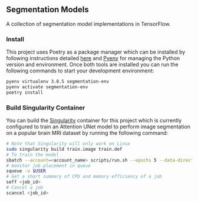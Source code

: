 ## Segmentation Models

A collection of segmentation model implementations in TensorFlow.


### Install
This project uses Poetry as a package manager which can be installed by following instructions detailed [here](https://python-poetry.org/docs/master/#installing-with-the-official-installer) and [Pyenv](https://github.com/pyenv/pyenv#installation) for managing the Python version and environment. Once both tools are installed you can run the following commands to start your development environment:

```bash
pyenv virtualenv 3.8.5 segmentation-env
pyenv activate segmentation-env
poetry install
```

### Build Singularity Container
You can build the [Singularity](https://docs.sylabs.io/guides/3.0/user-guide/index.html) container for this project which is currently configured to train an Attention UNet model to perform image segmentation on a popular brain MRI dataset by running the following command:

```bash
# Note that Singularity will only work on Linux
sudo singularity build train.image train.def
# To train the model
sbatch --account=<account_name> scripts/run.sh --epochs 5 --data-directory <data_dir_path> --output-directory <output_dir_path>
# monitor job placement in queue
squeue -u $USER
# Get a short summary of CPU and memory efficiency of a job
seff <job_id>
# Cancel a job
scancel <job_id>
```
